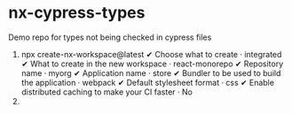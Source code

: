 # nx-cypress-types
Demo repo for types not being checked in cypress files

1. npx create-nx-workspace@latest
   ✔ Choose what to create                 · integrated
   ✔ What to create in the new workspace   · react-monorepo
   ✔ Repository name                       · myorg
   ✔ Application name                      · store
   ✔ Bundler to be used to build the application · webpack
   ✔ Default stylesheet format             · css
   ✔ Enable distributed caching to make your CI faster · No
2. 
